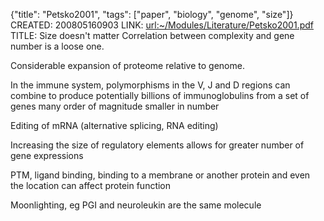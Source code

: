 {"title": "Petsko2001", "tags": ["paper", "biology", "genome", "size"]}
CREATED: 200805160903
LINK: <url:~/Modules/Literature/Petsko2001.pdf>
TITLE: Size doesn't matter
Correlation between complexity and gene number is a loose one.

Considerable expansion of proteome relative to genome.

In the immune system, polymorphisms in the V, J and D regions can combine to
produce potentially billions of immunoglobulins from a set of genes many order
of magnitude smaller in number

Editing of mRNA (alternative splicing, RNA editing)

Increasing the size of regulatory elements allows for greater number of gene
expressions

PTM, ligand binding, binding to a membrane or another protein and even the
location can affect protein function

Moonlighting, eg PGI and neuroleukin are the same molecule
